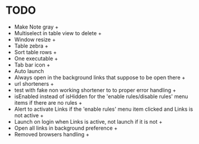 #  TODO

* Make Note gray +
* Multiselect in table view to delete +
* Window resize +
* Table zebra +
* Sort table rows +
* One executable +
* Tab bar icon +
* Auto launch
* Always open in the background links that suppose to be open there +
* url shorteners +
* test with fake non working shortener to to proper error handling +
* isEnabled instead of isHidden for the 'enable rules/disable rules' menu items if there are no rules +
* Alert to activate Links if the 'enable rules' menu item clicked and Links is not active +
* Launch on login when Links is active, not launch if it is not +
* Open all links in background preference +
* Removed browsers handling +
